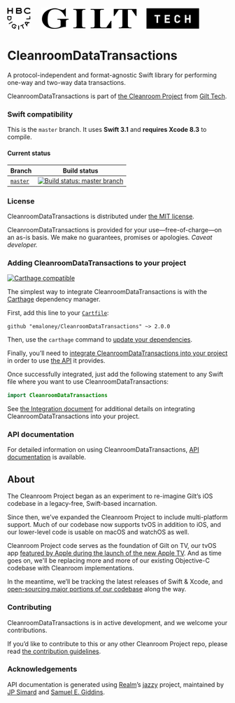 ![HBC Digital logo](https://raw.githubusercontent.com/gilt/Cleanroom/master/Assets/hbc-digital-logo.png)     
![Gilt Tech logo](https://raw.githubusercontent.com/gilt/Cleanroom/master/Assets/gilt-tech-logo.png)

# CleanroomDataTransactions

A protocol-independent and format-agnostic Swift library for performing one-way and two-way data transactions.

CleanroomDataTransactions is part of [the Cleanroom Project](https://github.com/gilt/Cleanroom) from [Gilt Tech](http://tech.gilt.com).


### Swift compatibility

This is the `master` branch. It uses **Swift 3.1** and **requires Xcode 8.3** to compile.


#### Current status

Branch|Build status
--------|------------------------
[`master`](https://github.com/emaloney/CleanroomDataTransactions)|[![Build status: master branch](https://travis-ci.org/emaloney/CleanroomDataTransactions.svg?branch=master)](https://travis-ci.org/emaloney/CleanroomDataTransactions)


### License

CleanroomDataTransactions is distributed under [the MIT license](https://github.com/emaloney/CleanroomDataTransactions/blob/master/LICENSE).

CleanroomDataTransactions is provided for your use—free-of-charge—on an as-is basis. We make no guarantees, promises or apologies. *Caveat developer.*


### Adding CleanroomDataTransactions to your project

[![Carthage compatible](https://img.shields.io/badge/Carthage-compatible-4BC51D.svg?style=flat)](https://github.com/Carthage/Carthage)

The simplest way to integrate CleanroomDataTransactions is with the [Carthage](https://github.com/Carthage/Carthage) dependency manager.

First, add this line to your [`Cartfile`](https://github.com/Carthage/Carthage/blob/master/Documentation/Artifacts.md#cartfile):

```
github "emaloney/CleanroomDataTransactions" ~> 2.0.0
```

Then, use the `carthage` command to [update your dependencies](https://github.com/Carthage/Carthage#upgrading-frameworks).

Finally, you’ll need to [integrate CleanroomDataTransactions into your project](https://github.com/emaloney/CleanroomDataTransactions/blob/master/INTEGRATION.md) in order to use [the API](https://rawgit.com/emaloney/CleanroomDataTransactions/master/Documentation/API/index.html) it provides.

Once successfully integrated, just add the following statement to any Swift file where you want to use CleanroomDataTransactions:

```swift
import CleanroomDataTransactions
```

See [the Integration document](https://github.com/emaloney/CleanroomDataTransactions/blob/master/INTEGRATION.md) for additional details on integrating CleanroomDataTransactions into your project.

### API documentation

For detailed information on using CleanroomDataTransactions, [API documentation](https://rawgit.com/emaloney/CleanroomDataTransactions/master/Documentation/API/index.html) is available.


## About

The Cleanroom Project began as an experiment to re-imagine Gilt’s iOS codebase in a legacy-free, Swift-based incarnation.

Since then, we’ve expanded the Cleanroom Project to include multi-platform support. Much of our codebase now supports tvOS in addition to iOS, and our lower-level code is usable on macOS and watchOS as well.

Cleanroom Project code serves as the foundation of Gilt on TV, our tvOS app [featured by Apple during the launch of the new Apple TV](http://www.apple.com/apple-events/september-2015/). And as time goes on, we'll be replacing more and more of our existing Objective-C codebase with Cleanroom implementations.

In the meantime, we’ll be tracking the latest releases of Swift & Xcode, and [open-sourcing major portions of our codebase](https://github.com/gilt/Cleanroom#open-source-by-default) along the way.


### Contributing

CleanroomDataTransactions is in active development, and we welcome your contributions.

If you’d like to contribute to this or any other Cleanroom Project repo, please read [the contribution guidelines](https://github.com/gilt/Cleanroom#contributing-to-the-cleanroom-project).


### Acknowledgements

API documentation is generated using [Realm](http://realm.io)’s [jazzy](https://github.com/realm/jazzy/) project, maintained by [JP Simard](https://github.com/jpsim) and [Samuel E. Giddins](https://github.com/segiddins).
